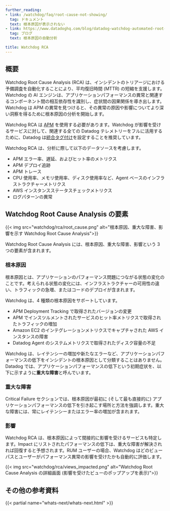 ```yaml
---
further_reading:
- link: /watchdog/faq/root-cause-not-showing/
  tag: ドキュメント
  text: 根本原因が表示されない
- link: https://www.datadoghq.com/blog/datadog-watchdog-automated-root-cause-analysis/
  tag: ブログ
  text: 根本原因の自動分析

title: Watchdog RCA
---
```


## 概要

Watchdog Root Cause Analysis (RCA) は、インシデントのトリアージにおける予備調査を自動化することにより、平均復旧時間 (MTTR) の短縮を支援します。Watchdog の AI エンジンは、アプリケーションパフォーマンスの異常と関連するコンポーネント間の相互依存性を識別し、症状間の因果関係を導き出します。Watchdog は APM の異常を見つけると、その異常の原因や影響についてより深い洞察を得るために根本原因の分析を開始します。

Watchdog RCA は [APM][1] を使用する必要があります。Watchdog が影響を受けるサービスに対して、関連する全ての Datadog テレメトリーをフルに活用するために、Datadog は[統合タグ付け][2]を設定することを推奨しています。

Watchdog RCA は、分析に際して以下のデータソースを考慮します。

* APM エラー率、遅延、およびヒット率のメトリクス
* APM デプロイ追跡
* APM トレース
* CPU 使用率、メモリ使用率、ディスク使用率など、Agent ベースのインフラストラクチャーメトリクス
* AWS インスタンスステータスチェックメトリクス
* ログパターンの異常

## Watchdog Root Cause Analysis の要素

{{< img src="watchdog/rca/root_cause.png" alt="根本原因、重大な障害、影響を示す Watchdog Root Cause Analysis">}}

Watchdog Root Cause Analysis には、根本原因、重大な障害、影響という 3 つの要素が含まれます。

### 根本原因

根本原因とは、アプリケーションのパフォーマンス問題につながる状態の変化のことです。考えられる状態の変化には、インフラストラクチャーの可用性の違い、トラフィックの急増、またはコードのデプロイが含まれます。

Watchdog は、4 種類の根本原因をサポートしています。

* APM Deployment Tracking で取得されたバージョンの変更
* APM でインスツルメントされたサービスのヒット率メトリクスで取得されたトラフィックの増加
* Amazon EC2 のインテグレーションメトリクスでキャプチャされた AWS インスタンスの障害
* Datadog Agent のシステムメトリクスで取得されたディスク容量の不足

Watchdog は、レイテンシーの増加や新たなエラーなど、アプリケーションパフォーマンスの低下をインシデントの根本原因として分類することはありません。Datadog では、アプリケーションパフォーマンスの低下という初期症状を、以下に示すように**重大な障害**と呼んでいます。

### 重大な障害

Critical Failure セクションでは、根本原因が最初に (そして最も直接的に) アプリケーションパフォーマンスの低下を引き起こす場所と方法を強調します。重大な障害には、常にレイテンシーまたはエラー率の増加が含まれます。

### 影響

Watchdog RCA は、根本原因によって間接的に影響を受けるサービスも特定します。Impact にリストされたパフォーマンスの低下は、重大な障害が解決されれば回復すると予想されます。RUM ユーザーの場合、Watchdog はどのビューパスとユーザーがパフォーマンス異常の影響を受けたかも自動的に評価します。

{{< img src="watchdog/rca/views_impacted.png" alt="Watchdog Root Cause Analysis の詳細画面 (影響を受けたビューのポップアップを表示)">}}

## その他の参考資料

{{< partial name="whats-next/whats-next.html" >}}

[1]: /ja/tracing/
[2]: /ja/getting_started/tagging/unified_service_tagging

